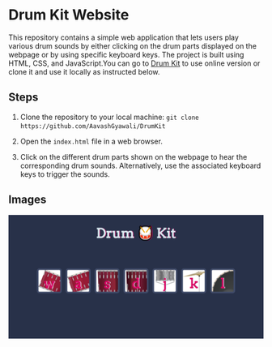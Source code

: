 # Drum Kit Website

This repository contains a simple web application that lets users play various drum sounds by either clicking on the drum parts displayed on the webpage or by using specific keyboard keys. The project is built using HTML, CSS, and JavaScript.You can go to [Drum Kit](https://aavashgyawali-drumkit.netlify.app/) to use online version or clone it and use it locally as instructed below.

## Steps

1. Clone the repository to your local machine: `git clone https://github.com/AavashGyawali/DrumKit`

2. Open the `index.html` file in a web browser.

3. Click on the different drum parts shown on the webpage to hear the corresponding drum sounds. Alternatively, use the associated keyboard keys to trigger the sounds.

## Images
![WebPage](./images/readme.PNG)
